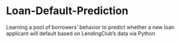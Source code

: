 # Loan-Default-Prediction
Learning a pool of borrowers’ behavior to predict whether a new loan applicant will default based on LendingClub’s data via Python
